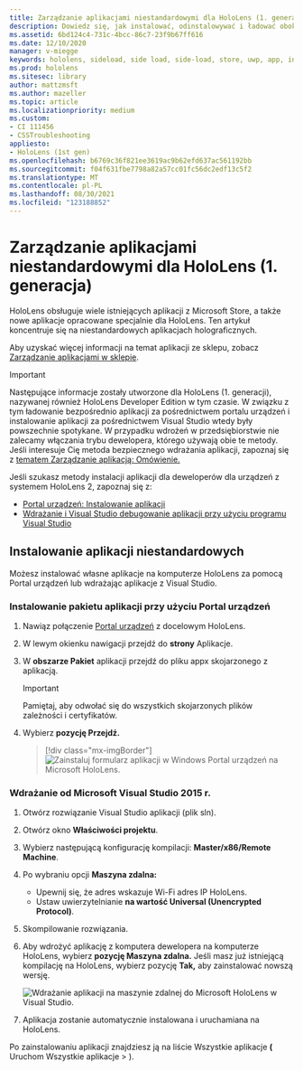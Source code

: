 ```yaml
---
title: Zarządzanie aplikacjami niestandardowymi dla HoloLens (1. generacja)
description: Dowiedz się, jak instalować, odinstalowywać i ładować obok siebie niestandardowe aplikacje holograficzne na urządzeniach HoloLens przy użyciu Portal urządzeń i Visual Studio.
ms.assetid: 6bd124c4-731c-4bcc-86c7-23f9b67ff616
ms.date: 12/10/2020
manager: v-miegge
keywords: hololens, sideload, side load, side-load, store, uwp, app, install
ms.prod: hololens
ms.sitesec: library
author: mattzmsft
ms.author: mazeller
ms.topic: article
ms.localizationpriority: medium
ms.custom:
- CI 111456
- CSSTroubleshooting
appliesto:
- HoloLens (1st gen)
ms.openlocfilehash: b6769c36f821ee3619ac9b62efd637ac561192bb
ms.sourcegitcommit: f04f631fbe7798a82a57cc01fc56dc2edf13c5f2
ms.translationtype: MT
ms.contentlocale: pl-PL
ms.lasthandoff: 08/30/2021
ms.locfileid: "123188852"
---
```

# <a name="manage-custom-apps-for-hololens-1st-gen"></a>Zarządzanie aplikacjami niestandardowymi dla HoloLens (1. generacja)

HoloLens obsługuje wiele istniejących aplikacji z Microsoft Store, a także nowe aplikacje opracowane specjalnie dla HoloLens. Ten artykuł koncentruje się na niestandardowych aplikacjach holograficznych.  

Aby uzyskać więcej informacji na temat aplikacji ze sklepu, zobacz [Zarządzanie aplikacjami w sklepie](holographic-store-apps.md).

> [!IMPORTANT]
> Następujące informacje zostały utworzone dla HoloLens (1. generacji), nazywanej również HoloLens Developer Edition w tym czasie. W związku z tym ładowanie bezpośrednio aplikacji za pośrednictwem portalu urządzeń i instalowanie aplikacji za pośrednictwem Visual Studio wtedy były powszechnie spotykane. W przypadku wdrożeń w przedsiębiorstwie nie zalecamy włączania trybu dewelopera, którego używają obie te metody. Jeśli interesuje Cię metoda bezpiecznego wdrażania aplikacji, zapoznaj się z [tematem Zarządzanie aplikacją: Omówienie.](app-deploy-overview.md)
>
> Jeśli szukasz metody instalacji aplikacji dla deweloperów dla urządzeń z systemem HoloLens 2, zapoznaj się z:
>
> - [Portal urządzeń: Instalowanie aplikacji](/windows/mixed-reality/develop/platform-capabilities-and-apis/using-the-windows-device-portal#installing-an-app)
> - [Wdrażanie i Visual Studio debugowanie aplikacji przy użyciu programu Visual Studio](/windows/mixed-reality/develop/platform-capabilities-and-apis/using-visual-studio)

## <a name="install-custom-apps"></a>Instalowanie aplikacji niestandardowych

Możesz instalować własne aplikacje na komputerze HoloLens za pomocą Portal urządzeń lub wdrażając aplikacje z Visual Studio.

### <a name="installing-an-application-package-with-the-device-portal"></a>Instalowanie pakietu aplikacji przy użyciu Portal urządzeń

1. Nawiąz połączenie [Portal urządzeń](/windows/mixed-reality/using-the-windows-device-portal) z docelowym HoloLens.

1. W lewym okienku nawigacji przejdź do **strony** Aplikacje.

1. W **obszarze Pakiet** aplikacji przejdź do pliku appx skojarzonego z aplikacją.

   > [!IMPORTANT]
   > Pamiętaj, aby odwołać się do wszystkich skojarzonych plików zależności i certyfikatów.

1. Wybierz **pozycję Przejdź.**

   > [!div class="mx-imgBorder"]
   > ![Zainstaluj formularz aplikacji w Windows Portal urządzeń na Microsoft HoloLens.](images/deviceportal-appmanager.jpg)

### <a name="deploying-from-microsoft-visual-studio-2015"></a>Wdrażanie od Microsoft Visual Studio 2015 r.

1. Otwórz rozwiązanie Visual Studio aplikacji (plik sln).

1. Otwórz okno **Właściwości projektu**.

1. Wybierz następującą konfigurację kompilacji: **Master/x86/Remote Machine**.

1. Po wybraniu opcji **Maszyna zdalna:**
   - Upewnij się, że adres wskazuje Wi-Fi adres IP HoloLens.
   - Ustaw uwierzytelnianie **na wartość Universal (Unencrypted Protocol)**.
   
1. Skompilowanie rozwiązania.

1. Aby wdrożyć aplikację z komputera dewelopera na komputerze HoloLens, wybierz **pozycję Maszyna zdalna.** Jeśli masz już istniejącą kompilację na HoloLens, wybierz pozycję **Tak,** aby zainstalować nowszą wersję.  

   ![Wdrażanie aplikacji na maszynie zdalnej do Microsoft HoloLens w Visual Studio.](images/vs2015-remotedeployment.jpg)  
   
1. Aplikacja zostanie automatycznie instalowana i uruchamiana na HoloLens.

Po zainstalowaniu aplikacji znajdziesz ją na liście  Wszystkie aplikacje **(** Uruchom Wszystkie aplikacje  >  ).
